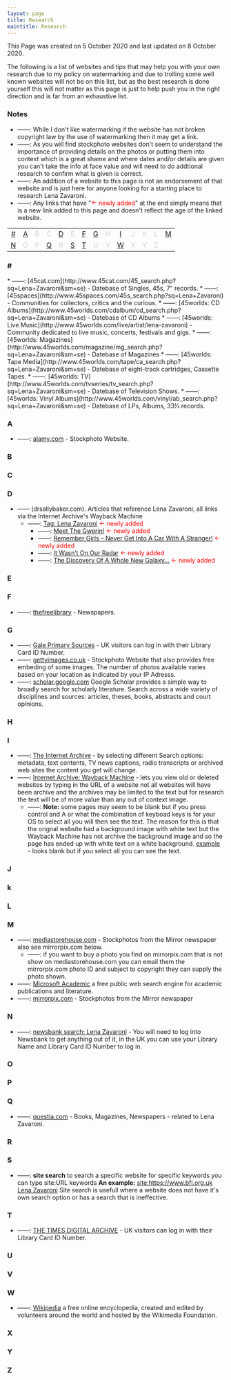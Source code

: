 ```yaml
---
layout: page
title: Research
maintitle: Research
---
```


This Page was created on 5 October 2020 and last updated on 8 October 2020.

The following is a list of websites and tips that may help you with your own research due to my policy on watermarking and due to trolling some well known websites will not be on this list, but as the best research is done yourself this will not matter as this page is just to help push you in the right direction and is far from an exhaustive list.

### Notes
* ——: While I don't like watermarking if the website has not broken copyright law by the use of watermarking then it may get a link.
* ——: As you will find stockphoto websites don't seem to understand the importance of providing details on the photos or putting them into context which is a great shame and where dates and/or details are given you can't take the info at face value and will need to do addtional research to confirm what is given is correct.
* ——: An addition of a website to this page is not an endorsement of that website and is just here for anyone looking for a starting place to research Lena Zavaroni.
* ——: Any links that have "<span class="up">&#8592;</span> <span class="red">newly added</span>" at the end simply means that is a new link added to this page and doesn't reflect the age of the linked website.

<table style="width:100%;text-align:center;color:#d3d3d3;">
<tr><td><a href="#numbers" title="Jump To">#</a></td><td><a href="#a" title="Jump To">A</a></td><td>B</td><td>C</td><td><a href="#d" title="Jump To">D</a></td><td>E</td><td><a href="#f" title="Jump To">F</a></td><td><a href="#g" title="Jump To">G</a></td><td>H</td><td><a href="#i" title="Jump To">I</a></td><td>J</td><td>K</td><td>L</td><td><a href="#m" title="Jump To">M</a></td></tr>
<tr><td><a href="#n" title="Jump To">N</a></td><td>O</td><td>P</td><td><a href="#q" title="Jump To">Q</a></td><td>R</td><td><a href="#s" title="Jump To">S</a></td><td><a href="#t" title="Jump To">T</a></td><td>U</td><td>V</td><td><a href="#w" title="Jump To">W</a></td><td>X</td><td>Y</td><td>Z</td><td></td></tr>
</table>

<h3 id="numbers">#</h3>
* ——: [45cat.com](http://www.45cat.com/45_search.php?sq=Lena+Zavaroni&sm=se) - Datebase  of Singles, 45s, 7" records.
* ——: [45spaces](http://www.45spaces.com/45s_search.php?sq=Lena+Zavaroni) - Communities for collectors, critics and the curious.
* ——: [45worlds: CD Albums](http://www.45worlds.com/cdalbum/cd_search.php?sq=Lena+Zavaroni&sm=se) - Datebase of CD Albums
* ——: [45worlds: Live Music](http://www.45worlds.com/live/artist/lena-zavaroni) - Community dedicated to live music, concerts, festivals and gigs.
* ——: [45worlds: Magazines](http://www.45worlds.com/magazine/mg_search.php?sq=Lena+Zavaroni&sm=se) - Datebase of Magazines
* ——: [45worlds: Tape Media](http://www.45worlds.com/tape/ca_search.php?sq=Lena+Zavaroni&sm=se) - Datebase of eight-track cartridges, Cassette Tapes.
* ——: [45worlds: TV](http://www.45worlds.com/tvseries/tv_search.php?sq=Lena+Zavaroni&sm=se) - Datebase of Television Shows.
* ——: [45worlds: Vinyl Albums](http://www.45worlds.com/vinyl/ab_search.php?sq=Lena+Zavaroni&sm=se) - Datebase of LPs, Albums, 33&#x2153; records.



### A
* ——: [alamy.com](https://www.alamy.com/search.html?CreativeOn=1&adv=1&ag=0&all=1&creative=&et=0x000000000000000000000&vp=0&loc=0&qt=Lena%20Zavaroni&qn=&lic=6&lic=1&imgt=0&archive=1&dtfr=&dtto=&hc=&selectdate=&size=0xFF&aqt=&epqt=&oqt=&nqt=&gtype=0) - Stockphoto Website.

### B

### C

### D
* —— (drsallybaker.com). Articles that reference Lena Zavaroni, all links via the Internet Archive's Wayback Machine
   * ——: [Tag: Lena Zavaroni](https://web.archive.org/web/20200330164308/http://www.drsallybaker.com/tag/lena-zavaroni) <span class="up">&#8592;</span> <span class="red">newly added</span>
      * ——: [Meet The Gwerin!](https://web.archive.org/web/20200224223748/http://www.drsallybaker.com/uncategorized/meet-the-gwerin) <span class="up">&#8592;</span> <span class="red">newly added</span>
      * ——: [Remember Girls – Never Get Into A Car With A Stranger!](https://web.archive.org/web/20200126011936/http://www.drsallybaker.com/uncategorized/remember-girls-never-get-into-a-car-with-a-stranger) <span class="up">&#8592;</span> <span class="red">newly added</span>
      * ——: [It Wasn’t On Our Radar](https://web.archive.org/web/20200126012257/http://www.drsallybaker.com/uncategorized/it-wasnt-on-our-radar) <span class="up">&#8592;</span> <span class="red">newly added</span>
      * ——: [The Discovery Of A Whole New Galaxy…](https://web.archive.org/web/20200224224451/http://www.drsallybaker.com/uncategorized/the-discovery-of-a-whole-new-galaxy) <span class="up">&#8592;</span> <span class="red">newly added</span>
   
### E

### F
* ——: [thefreelibrary](https://www.thefreelibrary.com/_/search/Search.aspx?SearchBy=0&q=lena+zavaroni&Search=Search&By=0) - Newspapers.

### G
* ——: [Gale Primary Sources](https://go.gale.com/ps/start.do?p=GDCS&u=bro_ttda&sid=galepages) - UK visitors can log in with their Library Card ID Number.
* ——: [gettyimages.co.uk](https://www.gettyimages.co.uk/photos/lena-zavaroni?family=editorial&phrase=Lena%20Zavaroni&sort=best#license) - Stockphoto Website that also provides free embeding of some images. The number of photos available varies based on your location as indicated by your IP Adresss.
* ——: [scholar.google.com](https://scholar.google.com/scholar?hl=en&as_sdt=0%2C5&q=Lena+Zavaroni&btnG=) Google Scholar provides a simple way to broadly search for scholarly literature. Search across a wide variety of disciplines and sources: articles, theses, books, abstracts and court opinions.



### H

### I
* ——: [The Internet Archive](https://archive.org/search.php?query=Lena%20Zavaroni) - by selecting different Search options: metadata, text contents, TV news captions, radio transcripts or archived web sites the content you get will change.
* ——: [Internet Archive: Wayback Machine](https://archive.org/web/) - lets you view old or deleted websites by typing in the URL of a website not all websites will have been archive and the archives may be limited to the text but for research the text will be of more value than any out of context image.
   * ——: **Note:** some pages may seem to be blank but if you press control and A or what the combination of keyboad keys is for your OS to select all you will then see the text. The reason for this is that the orignal website had a background image with white text but the Wayback Machine has not archive the background image and so the page has ended up with white text on a white background. [example](https://web.archive.org/web/20140410193639/http://www.cchr-london.org/lena-zavaroni/) - looks blank but if you select all you can see the text.

### J

### k

### L

### M
* ——: [mediastorehouse.com](https://www.mediastorehouse.com/dmcs-search.html?find=Lena+Zavaroni) - Stockphotos from the Mirror newspaper also see mirrorpix.com below.
   * ——: if you want to buy a photo you find on mirrorpix.com that is not show on mediastorehouse.com you can email them the mirrorpix.com photo ID and subject to copyright they can supply the photo shown.
* ——: [Microsoft Academic](https://academic.microsoft.com/search?q=%22Lena%20Zavaroni%22&f=&orderBy=0&skip=0&take=10) a free public web search engine for academic publications and literature.
* ——: [mirrorpix.com](https://www.mirrorpix.com/?77747130448317740800) - Stockphotos from the Mirror newspaper

### N
* ——: [newsbank search: Lena Zavaroni](https://infoweb.newsbank.com/apps/news/results?p=UKNB&fld-base-0=alltext&sort=YMD_date%3AD&maxresults=20&val-base-0=Lena%20Zavaroni&t=) - You will need to log into Newsbank to get anything out of it, in the UK you can use your Library Name and Library Card ID Number to log in.

### O

### P

### Q
* ——: [questia.com](https://www.questia.com/searchglobal#!/?keywords=lena%20zavaroni!AllWords&pageNumber=1&mediaType=books) - Books, Magazines, Newspapers - related to Lena Zavaroni.

### R

### S
* ——: **site search** to search a specific website for specific keywords you can type site:URL keywords **An example:** [site:https://www.bfi.org.uk Lena Zavaroni](https://www.google.com/search?q=site%3Ahttps%3A%2F%2Fwww.bfi.org.uk+Lena+Zavaroni&oq=site%3Ahttps%3A%2F%2Fwww.bfi.org.uk+Lena+Zavaroni&aqs=chrome..69i57j69i58.10978j0j4&sourceid=chrome&ie=UTF-8) Site search is usefull where a website does not have it's own search option or has a search that is ineffective.


### T
* ——: [THE TIMES DIGITAL ARCHIVE](https://galeapps.gale.com/apps/auth?userGroupName=bro_ttda&sid=galepages&origURL=https%3A%2F%2Fgo.gale.com%2Fps%2Fstart.do%3Fp%3DTTDA%26u%3Dbro_ttda%26sid%3Dgalepages&prodId=TTDA) - UK visitors can log in with their Library Card ID Number.

### U

### V

### W
* ——: [Wikipedia](https://en.wikipedia.org/wiki/Lena_Zavaroni) a free online encyclopedia, created and edited by volunteers around the world and hosted by the Wikimedia Foundation.

### X

### Y

### Z

<div style="width:100%; height:300px;"></div>

<style>
.up {position: relative; top: -0.1em;}
.red, .up {color:#ff0000;}
</style>

